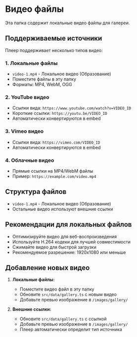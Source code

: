 # Видео файлы

Эта папка содержит локальные видео файлы для галереи.

## Поддерживаемые источники

Плеер поддерживает несколько типов видео:

### 1. Локальные файлы
- `video-1.mp4` - Локальное видео (Образование)
- Поместите файлы в эту папку
- Форматы: MP4, WebM, OGG

### 2. YouTube видео
- Ссылки вида: `https://www.youtube.com/watch?v=VIDEO_ID`
- Короткие ссылки: `https://youtu.be/VIDEO_ID`
- Автоматически конвертируются в embed

### 3. Vimeo видео
- Ссылки вида: `https://vimeo.com/VIDEO_ID`
- Автоматически конвертируются в embed

### 4. Облачные видео
- Прямые ссылки на MP4/WebM файлы
- Пример: `https://example.com/video.mp4`

## Структура файлов

- `video-1.mp4` - Локальное видео (Образование)
- Остальные видео используют внешние ссылки

## Рекомендации для локальных файлов

- Оптимизируйте видео для веб-воспроизведения
- Используйте H.264 кодеки для лучшей совместимости
- Сжимайте видео для быстрой загрузки
- Рекомендуемое разрешение: 1920x1080 или меньше

## Добавление новых видео

1. **Локальные файлы:**
   - Поместите видео файл в эту папку
   - Обновите `src/data/gallery.ts` с новым видео
   - Добавьте превью изображение в `/images/gallery/`

2. **Внешние ссылки:**
   - Обновите `src/data/gallery.ts` с ссылкой
   - Добавьте превью изображение в `/images/gallery/`
   - Плеер автоматически определит тип источника

